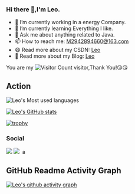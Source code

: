 ### Hi there 👋,I'm Leo.

- 🔭 I’m currently working in a energy Company.
- 🌱 I’m currently learning Everything I like.
- 💬 Ask me about anything related to Java.
- 📫 How to reach me: M2942894660@163.com
- 😄 Read more about my CSDN: [Leo](https://gaoziman.blog.csdn.net/)
- 🥳 Read more about my Blog: [Leo](https://manamn.space/)

You are my ![Visitor Count](https://profile-counter.glitch.me/wisdom-zhe/count.svg) visitor,Thank You!:kissing_heart::kissing_heart:


## Action
![Leo's Most used languages](https://github-readme-stats.vercel.app/api/top-langs/?username=gaoziman&layout=compact&hide_border=true&langs_count=10)


[![Leo's GitHub stats](https://github-readme-stats.vercel.app/api?username=gaoziman)](https://github.com/anuraghazra/github-readme-stats)

[![trophy](https://github-profile-trophy.vercel.app/?username=sun0225SUN)](https://github.com/ryo-ma/github-profile-trophy)







### Social
![](https://stats.justsong.cn/api/github?username=gaoziman&theme=dark)
![](https://stats.justsong.cn/api/csdn?id=qq_58608526&theme=dark)
![]()
![]()a



## GitHub Readme Activity Graph
[![Leo's github activity graph](https://github-readme-activity-graph.vercel.app/graph?username=gaoziman&theme=xcode)](https://github.com/ashutosh00710/github-readme-activity-graph)
